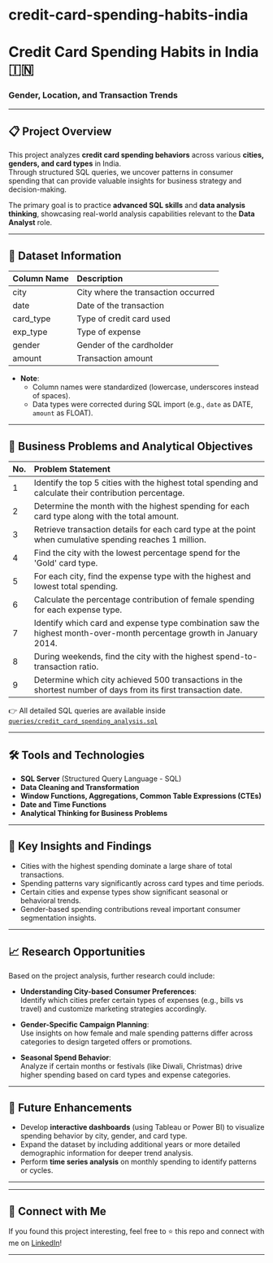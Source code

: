 # credit-card-spending-habits-india
# Credit Card Spending Habits in India 🇮🇳
### Gender, Location, and Transaction Trends

---

## 📋 Project Overview
This project analyzes **credit card spending behaviors** across various **cities, genders, and card types** in India.  
Through structured SQL queries, we uncover patterns in consumer spending that can provide valuable insights for business strategy and decision-making.

The primary goal is to practice **advanced SQL skills** and **data analysis thinking**, showcasing real-world analysis capabilities relevant to the **Data Analyst** role.

---

## 📂 Dataset Information

| Column Name | Description |
|:------------|:------------|
| city | City where the transaction occurred |
| date | Date of the transaction |
| card_type | Type of credit card used |
| exp_type | Type of expense |
| gender | Gender of the cardholder |
| amount | Transaction amount |

- **Note**:
  - Column names were standardized (lowercase, underscores instead of spaces).
  - Data types were corrected during SQL import (e.g., `date` as DATE, `amount` as FLOAT).

---

## 🎯 Business Problems and Analytical Objectives

| No. | Problem Statement |
|:----|:------------------|
| 1 | Identify the top 5 cities with the highest total spending and calculate their contribution percentage. |
| 2 | Determine the month with the highest spending for each card type along with the total amount. |
| 3 | Retrieve transaction details for each card type at the point when cumulative spending reaches 1 million. |
| 4 | Find the city with the lowest percentage spend for the 'Gold' card type. |
| 5 | For each city, find the expense type with the highest and lowest total spending. |
| 6 | Calculate the percentage contribution of female spending for each expense type. |
| 7 | Identify which card and expense type combination saw the highest month-over-month percentage growth in January 2014. |
| 8 | During weekends, find the city with the highest spend-to-transaction ratio. |
| 9 | Determine which city achieved 500 transactions in the shortest number of days from its first transaction date. |

👉 All detailed SQL queries are available inside [`queries/credit_card_spending_analysis.sql`](queries/credit_card_spending_analysis.sql)

---

## 🛠 Tools and Technologies
- **SQL Server** (Structured Query Language - SQL)
- **Data Cleaning and Transformation**
- **Window Functions, Aggregations, Common Table Expressions (CTEs)**
- **Date and Time Functions**
- **Analytical Thinking for Business Problems**

---

## 🔎 Key Insights and Findings
- Cities with the highest spending dominate a large share of total transactions.
- Spending patterns vary significantly across card types and time periods.
- Certain cities and expense types show significant seasonal or behavioral trends.
- Gender-based spending contributions reveal important consumer segmentation insights.

---

## 📈 Research Opportunities
Based on the project analysis, further research could include:
- **Understanding City-based Consumer Preferences**:  
  Identify which cities prefer certain types of expenses (e.g., bills vs travel) and customize marketing strategies accordingly.

- **Gender-Specific Campaign Planning**:  
  Use insights on how female and male spending patterns differ across categories to design targeted offers or promotions.

- **Seasonal Spend Behavior**:  
  Analyze if certain months or festivals (like Diwali, Christmas) drive higher spending based on card types and expense categories.

---

## 🚀 Future Enhancements
- Develop **interactive dashboards** (using Tableau or Power BI) to visualize spending behavior by city, gender, and card type.
- Expand the dataset by including additional years or more detailed demographic information for deeper trend analysis.
- Perform **time series analysis** on monthly spending to identify patterns or cycles.

---


---

## 📣 Connect with Me
If you found this project interesting, feel free to ⭐ this repo and connect with me on [LinkedIn](linkedin.com/in/abhishek-rai-5054001b7)!

---
